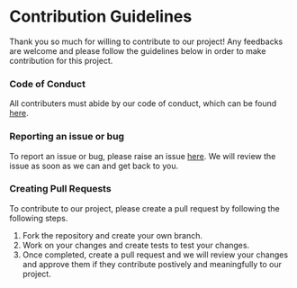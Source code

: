 # Contribution Guidelines
 
 Thank you so much for willing to contribute to our project! Any feedbacks are welcome and please follow the guidelines below in order to make contribution for this project.
 
 ### Code of Conduct
 
 All contributers must abide by our code of conduct, which can be found [here](https://github.com/UBC-MDS/DSCI522_group17/blob/master/CODE_OF_CONDUCT.md).
 
 ### Reporting an issue or bug
 
 To report an issue or bug, please raise an issue [here](https://github.com/UBC-MDS/DSCI522_group17/issues). We will review the issue as soon as we can and get back to you.
 
 ### Creating Pull Requests
 
 To contribute to our project, please create a pull request by following the following steps.
 1. Fork the repository and create your own branch.
 2. Work on your changes and create tests to test your changes.
 3. Once completed, create a pull request and we will review your changes and approve them if they contribute postively and meaningfully to our project.
 
 
 
 
